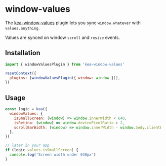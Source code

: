 # window-values

The [kea-window-values](https://github.com/keajs/kea-window-values) plugin
lets you sync `window.whatever` with `values.anything`.

Values are synced on window `scroll` and `resize` events.

## Installation

```javascript
import { windowValuesPlugin } from 'kea-window-values'

resetContext({
  plugins: [windowValuesPlugin({ window: window })],
})
```

## Usage

```javascript
const logic = kea({
  windowValues: {
    isSmallScreen: (window) => window.innerWidth < 640,
    isRetina: (window) => window.devicePixelRatio > 2,
    scrollBarWidth: (window) => window.innerWidth - window.body.clientWidth,
  },
})

// later in your app
if (logic.values.isSmallScreen) {
  console.log('Screen width under 640px')
}
```

